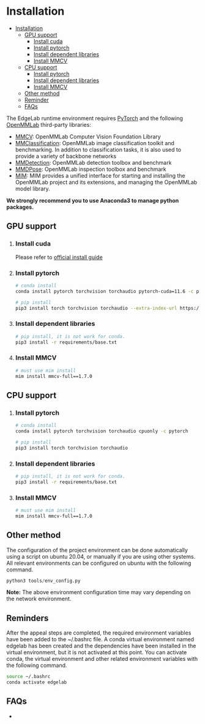 # Installation
- [Installation](#installation)
    - [GPU support](#gpu-support)
        - [Install cuda](#install-cuda)
        - [Install pytorch](#install-pytorch)
        - [Install dependent libraries](#install-dependent-libraries)
        - [Install MMCV](#install-mmcv)
    - [CPU support](#cpu-support)
        - [Install pytorch](#install-pytorch-1)
        - [Install dependent libraries](#install-dependent-libraries-1)
        - [Install MMCV](#install-mmcv-1)
    - [Other method](#other-method)
    - [Reminder](#reminders)
    - [FAQs](#faqs)

The EdgeLab runtime environment requires [PyTorch](https://pytorch.org/get-started/locally/) and the following [OpenMMLab](https://openmmlab.com/) third-party libraries:

- [MMCV](https://github.com/open-mmlab/mmcv): OpenMMLab Computer Vision Foundation Library
- [MMClassification](https://github.com/open-mmlab/mmclassification): OpenMMLab image classification toolkit and benchmarking. In addition to classification tasks, it is also used to provide a variety of backbone networks
- [MMDetection](https://github.com/open-mmlab/mmdetection): OpenMMLab detection toolbox and benchmark
- [MMDPose](https://github.com/open-mmlab/mmpose): OpenMMLab inspection toolbox and benchmark
- [MIM](https://github.com/open-mmlab/mim): MIM provides a unified interface for starting and installing the OpenMMLab project and its extensions, and managing the OpenMMLab model library.

**We strongly recommend you to use Anaconda3 to manage python packages.**

## GPU support
1. ### Install cuda
    Please refer to [official install guide](https://developer.nvidia.com/cuda-downloads)

2. ### Install pytorch
    ```bash
    # conda install
    conda install pytorch torchvision torchaudio pytorch-cuda=11.6 -c pytorch -c nvidia

    # pip install
    pip3 install torch torchvision torchaudio --extra-index-url https://download.pytorch.org/whl/cu116
    ```

3. ### Install dependent libraries
    ```bash
    # pip install, it is not work for conda.
    pip3 install -r requirements/base.txt
    ```

4. ### Install MMCV
    ```bash
    # must use mim install
    mim install mmcv-full==1.7.0 
    ```

## CPU support
1. ### Install pytorch
    ```bash
    # conda install
    conda install pytorch torchvision torchaudio cpuonly -c pytorch

    # pip install
    pip3 install torch torchvision torchaudio
    ```

2. ### Install dependent libraries
    ```bash
    # pip install, it is not work for conda.
    pip3 install -r requirements/base.txt
    ```

3. ### Install MMCV
    ```bash
    # must use mim install
    mim install mmcv-full==1.7.0 
    ```

## Other method
The configuration of the project environment can be done automatically using a script on ubuntu 20.04, or manually if you are using other systems. All relevant environments can be configured on ubuntu with the following command.

```python
python3 tools/env_config.py
```
**Note:** The above environment configuration time may vary depending on the network environment.


## Reminders

After the appeal steps are completed, the required environment variables have been added to the ~/.bashrc file. A conda virtual environment named edgelab has been created and the dependencies have been installed in the virtual environment, but it is not activated at this point. You can activate conda, the virtual environment and other related environment variables with the following command.

```bash
source ~/.bashrc
conda activate edgelab
```

## FAQs
- 